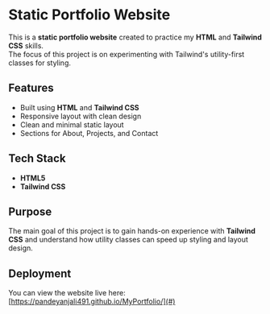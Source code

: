 # Static Portfolio Website

This is a **static portfolio website** created to practice my **HTML** and **Tailwind CSS** skills.  
The focus of this project is on experimenting with Tailwind's utility-first classes for styling.  

## Features
- Built using **HTML** and **Tailwind CSS**
- Responsive layout with clean design   
- Clean and minimal static layout  
- Sections for About, Projects, and Contact  

## Tech Stack
- **HTML5**  
- **Tailwind CSS**  

## Purpose
The main goal of this project is to gain hands-on experience with **Tailwind CSS** and understand how utility classes can speed up styling and layout design.  

## Deployment
You can view the website live here: [https://pandeyanjali491.github.io/MyPortfolio/](#)
